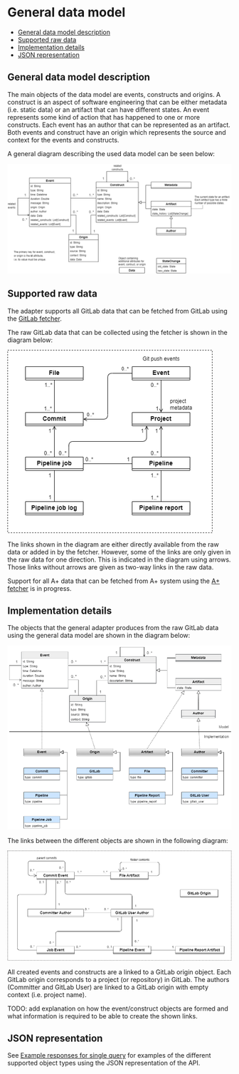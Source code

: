 # General data model

<!-- no toc -->
- [General data model description](#general-data-model-description)
- [Supported raw data](#supported-raw-data)
- [Implementation details](#implementation-details)
- [JSON representation](#json-representation)

## General data model description

The main objects of the data model are events, constructs and origins. A construct is an aspect of software engineering that can be either metadata (i.e. static data) or an artifact that can have different states. An event represents some kind of action that has happened to one or more constructs. Each event has an author that can be represented as an artifact. Both events and construct have an origin which represents the source and context for the events and constructs.

A general diagram describing the used data model can be seen below:

![Diagram of general software data model](general-data-model.png)

## Supported raw data

The adapter supports all GitLab data that can be fetched from GitLab using the [GitLab fetcher](../../fetchers/gitlab/README.md).

The raw GitLab data that can be collected using the fetcher is shown in the diagram below:

![Diagram for raw GitLab data and their links](raw-gitlab-data.png)

The links shown in the diagram are either directly available from the raw data or added in by the fetcher. However, some of the links are only given in the raw data for one direction. This is indicated in the diagram using arrows. Those links without arrows are given as two-way links in the raw data.

Support for all A+ data that can be fetched from A+ system using the [A+ fetcher](../../fetchers/aplus/README.md) is in progress.

## Implementation details

The objects that the general adapter produces from the raw GitLab data using the general data model are shown in the diagram below:

![The relationships between the general model and objects based on raw GitLab data](model-implementation-gitlab.png)

The links between the different objects are shown in the following diagram:

![Objects created from raw GitLab data using the general data model](gitlab-data-model.png)

All created events and constructs are a linked to a GitLab origin object. Each GitLab origin corresponds to a project (or repository) in GitLab. The authors (Committer and GitLab User) are linked to a GitLab origin with empty context (i.e. project name).

TODO: add explanation on how the event/construct objects are formed and what information is required to be able to create the shown links.

## JSON representation

See [Example responses for single query](adapter_api.md#example-responses-for-single-query) for examples of the different supported object types using the JSON representation of the API.
